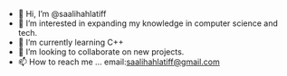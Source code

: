 - 👋 Hi, I’m @saalihahlatiff
- 👀 I’m interested in expanding my knowledge in computer science and tech.
- 🌱 I’m currently learning C++
- 💞️ I’m looking to collaborate on new projects.
- 📫 How to reach me ... email:saalihahlatiff@gmail.com

<!---
saalihaha/saalihaha is a ✨ special ✨ repository because its `README.md` (this file) appears on your GitHub profile.
You can click the Preview link to take a look at your changes.
--->
